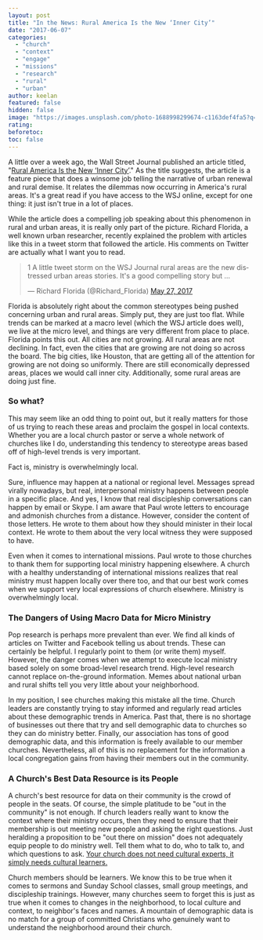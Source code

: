 ```yaml
---
layout: post
title: "In the News: Rural America Is the New ‘Inner City’"
date: "2017-06-07"
categories: 
  - "church"
  - "context"
  - "engage"
  - "missions"
  - "research"
  - "rural"
  - "urban"
author: keelan
featured: false
hidden: false
image: "https://images.unsplash.com/photo-1688998299674-c1163def4fa5?q=80&w=2072&auto=format&fit=crop&ixlib=rb-4.1.0&ixid=M3wxMjA3fDB8MHxwaG90by1wYWdlfHx8fGVufDB8fHx8fA%3D%3D"
rating:
beforetoc:
toc: false
---
```


A little over a week ago, the Wall Street Journal published an article titled, "[Rural America Is the New ‘Inner City’](https://www.wsj.com/articles/rural-america-is-the-new-inner-city-1495817008)." As the title suggests, the article is a feature piece that does a winsome job telling the narrative of urban renewal and rural demise. It relates the dilemmas now occurring in America's rural areas. It's a great read if you have access to the WSJ online, except for one thing: it just isn't true in a lot of places.

While the article does a compelling job speaking about this phenomenon in rural and urban areas, it is really only part of the picture. Richard Florida, a well known urban researcher, recently explained the problem with articles like this in a tweet storm that followed the article. His comments on Twitter are actually what I want you to read.

<blockquote class="twitter-tweet"><p lang="en" dir="ltr">1 A little tweet storm on the WSJ Journal rural areas are the new distressed urban areas stories. It&#39;s a good compelling story but ...</p>&mdash; Richard Florida (@Richard_Florida) <a href="https://twitter.com/Richard_Florida/status/868455493806813186?ref_src=twsrc%5Etfw">May 27, 2017</a></blockquote> <script async src="https://platform.twitter.com/widgets.js" charset="utf-8"></script>

Florida is absolutely right about the common stereotypes being pushed concerning urban and rural areas. Simply put, they are just too flat. While trends can be marked at a macro level (which the WSJ article does well), we live at the micro level, and things are very different from place to place. Florida points this out. All cities are not growing. All rural areas are not declining. In fact, even the cities that are growing are not doing so across the board. The big cities, like Houston, that are getting all of the attention for growing are not doing so uniformly. There are still economically depressed areas, places we would call inner city. Additionally, some rural areas are doing just fine.

### So what?

This may seem like an odd thing to point out, but it really matters for those of us trying to reach these areas and proclaim the gospel in local contexts. Whether you are a local church pastor or serve a whole network of churches like I do, understanding this tendency to stereotype areas based off of high-level trends is very important.

Fact is, ministry is overwhelmingly local.

Sure, influence may happen at a national or regional level. Messages spread virally nowadays, but real, interpersonal ministry happens between people in a specific place. And yes, I know that real discipleship conversations can happen by email or Skype. I am aware that Paul wrote letters to encourage and admonish churches from a distance. However, consider the content of those letters. He wrote to them about how they should minister in their local context. He wrote to them about the very local witness they were supposed to have.

Even when it comes to international missions. Paul wrote to those churches to thank them for supporting local ministry happening elsewhere. A church with a healthy understanding of international missions realizes that real ministry must happen locally over there too, and that our best work comes when we support very local expressions of church elsewhere. Ministry is overwhelmingly local.

### The Dangers of Using Macro Data for Micro Ministry

Pop research is perhaps more prevalent than ever. We find all kinds of articles on Twitter and Facebook telling us about trends. These can certainly be helpful. I regularly point to them (or write them) myself. However, the danger comes when we attempt to execute local ministry based solely on some broad-level research trend. High-level research cannot replace on-the-ground information. Memes about national urban and rural shifts tell you very little about your neighborhood.

In my position, I see churches making this mistake all the time. Church leaders are constantly trying to stay informed and regularly read articles about these demographic trends in America. Past that, there is no shortage of businesses out there that try and sell demographic data to churches so they can do ministry better. Finally, our association has tons of good demographic data, and this information is freely available to our member churches. Nevertheless, all of this is no replacement for the information a local congregation gains from having their members out in the community.

### A Church's Best Data Resource is its People

A church's best resource for data on their community is the crowd of people in the seats. Of course, the simple platitude to be "out in the community" is not enough. If church leaders really want to know the context where their ministry occurs, then they need to ensure that their membership is out meeting new people and asking the right questions. Just heralding a proposition to be "out there on mission" does not adequately equip people to do ministry well. Tell them what to do, who to talk to, and which questions to ask. [Your church does not need cultural experts, it simply needs cultural learners.](http://blog.keelancook.com/2015/10/engaging-people-groups-cultural-expertise-vs-cultural-acquisition.html)

Church members should be learners. We know this to be true when it comes to sermons and Sunday School classes, small group meetings, and discipleship trainings. However, many churches seem to forget this is just as true when it comes to changes in the neighborhood, to local culture and context, to neighbor's faces and names. A mountain of demographic data is no match for a group of committed Christians who genuinely want to understand the neighborhood around their church.
